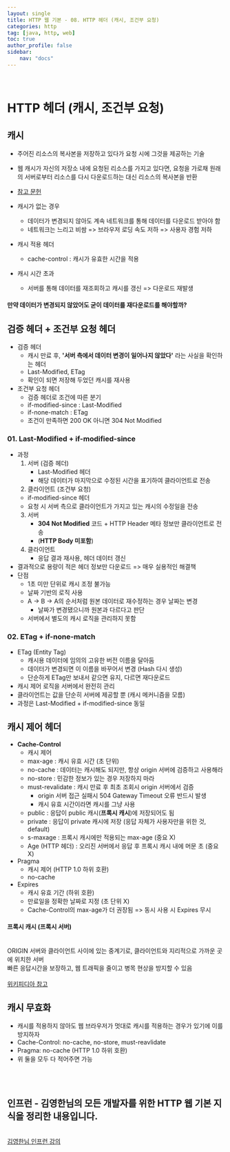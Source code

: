 ```yaml
---
layout: single
title: HTTP 웹 기본 - 08. HTTP 헤더 (캐시, 조건부 요청)
categories: http
tag: [java, http, web]
toc: true 
author_profile: false
sidebar:
    nav: "docs"
---
```


<br/>

# HTTP 헤더 (캐시, 조건부 요청)

## 캐시

- 주어진 리소스의 복사본을 저장하고 있다가 요청 시에 그것을 제공하는 기술
- 웹 캐시가 자신의 저장소 내에 요청된 리소스를 가지고 있다면, 요청을 가로채 원래의 서버로부터 리소스를 다시 다운로드하는 대신 리소스의 복사본을 반환
- [참고 문헌](https://developer.mozilla.org/ko/docs/Web/HTTP/Caching)

- 캐시가 없는 경우
  - 데이터가 변경되지 않아도 계속 네트워크를 통해 데이터를 다운로드 받아야 함
  - 네트워크는 느리고 비쌈 => 브라우저 로딩 속도 저하 => 사용자 경험 저하
- 캐시 적용 헤더
  - cache-control : 캐시가 유효한 시간을 적용
- 캐시 시간 초과
  - 서버를 통해 데이터를 재조회하고 캐시를 갱신 => 다운로드 재발생

<h4>만약 데이터가 변경되지 않았어도 굳이 데이터를 재다운로드를 해야할까?</h4>

## 검증 헤더 + 조건부 요청 헤더

- 검증 헤더
  - 캐시 만료 후, **'서버 측에서 데이터 변경이 일어나지 않았다'** 라는 사실을 확인하는 헤더
  - Last-Modified, ETag
  - 확인이 되면 저장해 두었던 캐시를 재사용
- 조건부 요청 헤더
  - 검증 헤더로 조건에 따른 분기
  - if-modified-since : Last-Modified
  - if-none-match : ETag
  - 조건이 만족하면 200 OK 아니면 304 Not Modified

### 01. Last-Modified + if-modified-since

- 과정
  1. 서버 (검증 헤더)
     - Last-Modified 헤더
     - 해당 데이터가 마지막으로 수정된 시간을 표기하여 클라이언트로 전송
  2.  클라이언트 (조건부 요청)
     - if-modified-since 헤더
     - 요청 시 서버 측으로 클라이언트가 가지고 있는 캐시의 수정일을 전송
  3. 서버
     - **304 Not Modified** 코드 + HTTP Header 메타 정보만 클라이언트로 전송
     - (**HTTP Body 미포함**)
  4. 클라이언트
     - 응답 결과 재사용, 헤더 데이터 갱신
- 결과적으로 용량이 적은 헤더 정보만 다운로드 => 매우 실용적인 해결책
- 단점
  - 1초 미만 단위로 캐시 조정 불가능
  - 날짜 기반의 로직 사용
  - A -> B -> A의 순서처럼 원본 데이터로 재수정하는 경우 날짜는 변경
    - 날짜가 변경됐으니까 원본과 다르다고 판단
  - 서버에서 별도의 캐시 로직을 관리하지 못함

### 02. ETag + if-none-match

- ETag (Entity Tag)
  -  캐시용 데이터에 임의의 고유한 버전 이름을 달아둠
  - 데이터가 변경되면 이 이름을 바꾸어서 변경 (Hash 다시 생성)
  - 단순하게 ETag만 보내서 같으면 유지, 다르면 재다운로드
- 캐시 제어 로직을 서버에서 완전히 관리
- 클라이언트는 값을 단순히 서버에 제공할 뿐 (캐시 메커니즘을 모름)
- 과정은  Last-Modified + if-modified-since 동일

## 캐시 제어 헤더

- **Cache-Control**
  - 캐시 제어
  - max-age : 캐시 유효 시간 (초 단위)
  - no-cache : 데이터는 캐시해도 되지만,  항상 origin 서버에 검증하고 사용해라
  - no-store : 민감한 정보가 있는 경우 저장하지 마라
  - must-revalidate : 캐시 만료 후 최초 조회시 origin 서버에서 검증
    - origin 서버 접근 실패시 504 Gateway Timeout 오류 반드시 발생
    - 캐시 유효 시간이라면 캐시를 그냥 사용
  - public : 응답이 public 캐시(**프록시 캐시**)에 저장되어도 됨
  - private : 응답이 private 캐시에 저장 (응답 자체가 사용자만을 위한 것, default)
  - s-maxage : 프록시 캐시에만 적용되는 max-age (중요 X)
  - Age (HTTP 헤더) : 오리진 서버에서 응답 후 프록시 캐시 내에 머문 초 (중요 X)
- Pragma
  - 캐시 제어 (HTTP 1.0 하위 호환)
  - no-cache
- Expires
  - 캐시 유효 기간 (하위 호환)
  - 만료일을 정확한 날짜로 지정 (초 단위 X)
  - Cache-Control의 max-age가 더 권장됨 => 동시 사용 시 Expires 무시



<div class='notice--success'>
    <h4>
        프록시 캐시 (프록시 서버)
    </h4>
    <br/>
ORIGIN 서버와 클라이언트 사이에 있는 중계기로, 클라이언트와 지리적으로 가까운 곳에 위치한 서버
    <br/>
    빠른 응답시간을 보장하고, 웹 트래픽을 줄이고 병목 현상을 방지할 수 있음
	<br/>
    <br/>
    <a href="https://ko.wikipedia.org/wiki/%ED%94%84%EB%A1%9D%EC%8B%9C_%EC%84%9C%EB%B2%84" class="btn btn--info">위키피디아 참고</a><br/>
</div>

## 캐시 무효화

- 캐시를 적용하지 않아도 웹 브라우저가 멋대로 캐시를 적용하는 경우가 있기에 이를 방지하자
- Cache-Control: no-cache, no-store, must-reavlidate
- Pragma: no-cache (HTTP 1.0 하위 호환)
- 위 둘을 모두 다 적어주면 가능

<br/>


<div class='notice--warning'>
    <br/>
    <h2>
       인프런 - 김영한님의 <strong>모든 개발자를 위한 HTTP 웹 기본 지식</strong>을 정리한 내용입니다. <br/> 
    </h2><br/>
    <a href="https://www.inflearn.com/course/http-%EC%9B%B9-%EB%84%A4%ED%8A%B8%EC%9B%8C%ED%81%AC/dashboard" class="btn btn--info">김영한님 인프런 강의</a><br/>
    <br/>
</div>
